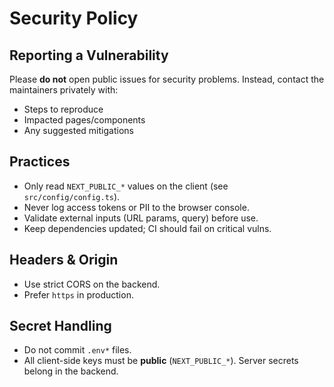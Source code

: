 # Security Policy

## Reporting a Vulnerability
Please **do not** open public issues for security problems.
Instead, contact the maintainers privately with:
- Steps to reproduce
- Impacted pages/components
- Any suggested mitigations

## Practices
- Only read `NEXT_PUBLIC_*` values on the client (see `src/config/config.ts`).
- Never log access tokens or PII to the browser console.
- Validate external inputs (URL params, query) before use.
- Keep dependencies updated; CI should fail on critical vulns.

## Headers & Origin
- Use strict CORS on the backend.
- Prefer `https` in production.

## Secret Handling
- Do not commit `.env*` files.
- All client-side keys must be **public** (`NEXT_PUBLIC_*`). Server secrets belong in the backend.

